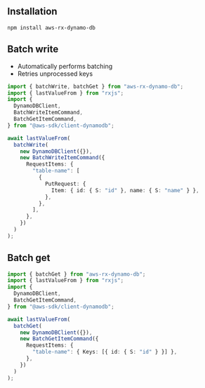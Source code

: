 ## Installation

`npm install aws-rx-dynamo-db`

## Batch write

- Automatically performs batching
- Retries unprocessed keys

```ts
import { batchWrite, batchGet } from "aws-rx-dynamo-db";
import { lastValueFrom } from "rxjs";
import {
  DynamoDBClient,
  BatchWriteItemCommand,
  BatchGetItemCommand,
} from "@aws-sdk/client-dynamodb";

await lastValueFrom(
  batchWrite(
    new DynamoDBClient({}),
    new BatchWriteItemCommand({
      RequestItems: {
        "table-name": [
          {
            PutRequest: {
              Item: { id: { S: "id" }, name: { S: "name" } },
            },
          },
        ],
      },
    })
  )
);

```

## Batch get

```ts
import { batchGet } from "aws-rx-dynamo-db";
import { lastValueFrom } from "rxjs";
import {
  DynamoDBClient,
  BatchGetItemCommand,
} from "@aws-sdk/client-dynamodb";

await lastValueFrom(
  batchGet(
    new DynamoDBClient({}),
    new BatchGetItemCommand({
      RequestItems: {
        "table-name": { Keys: [{ id: { S: "id" } }] },
      },
    })
  )
);


```
